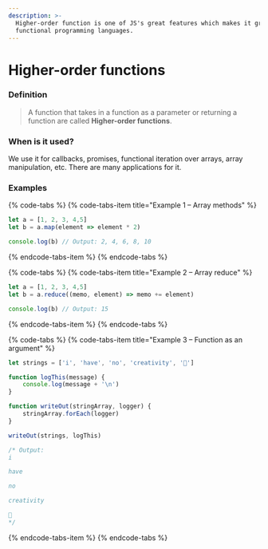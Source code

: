 ```yaml
---
description: >-
  Higher-order function is one of JS's great features which makes it great as a
  functional programming languages.
---
```


# Higher-order functions

### Definition

> A function that takes in a function as a parameter or returning a function are called **Higher-order functions**.

### When is it used?

We use it for callbacks, promises, functional iteration over arrays, array manipulation, etc. There are many applications for it.

###  Examples

{% code-tabs %}
{% code-tabs-item title="Example 1 – Array methods" %}
```javascript
let a = [1, 2, 3, 4,5]
let b = a.map(element => element * 2)

console.log(b) // Output: 2, 4, 6, 8, 10
```
{% endcode-tabs-item %}
{% endcode-tabs %}

{% code-tabs %}
{% code-tabs-item title="Example 2 – Array reduce" %}
```javascript
let a = [1, 2, 3, 4,5]
let b = a.reduce((memo, element) => memo += element)

console.log(b) // Output: 15
```
{% endcode-tabs-item %}
{% endcode-tabs %}

{% code-tabs %}
{% code-tabs-item title="Example 3 – Function as an argument" %}
```javascript
let strings = ['i', 'have', 'no', 'creativity', '🤔']

function logThis(message) {
    console.log(message + '\n')
}

function writeOut(stringArray, logger) {
    stringArray.forEach(logger)
}

writeOut(strings, logThis)

/* Output:
i

have

no

creativity

🤔
*/
```
{% endcode-tabs-item %}
{% endcode-tabs %}



